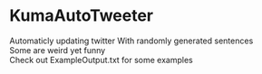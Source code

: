 # KumaAutoTweeter
Automaticly updating twitter With randomly generated sentences<br>
Some are weird yet funny<br>
Check out ExampleOutput.txt for some examples
